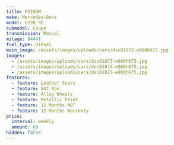 ```yaml
---
title: P31NGM
make: Mercedes-Benz
model: E220 SE
submodel: Coupe
transmission: Manual
milage: 84441
fuel_type: Diesel
main_image: /assets/images/uploads/cars/dsc01872-w900h675.jpg
images:
  - /assets/images/uploads/cars/dsc01873-w900h675.jpg
  - /assets/images/uploads/cars/dsc01874-w900h675.jpg
  - /assets/images/uploads/cars/dsc01875-w900h675.jpg
features:
  - feature: Leather Seats
  - feature: SAT Nav
  - feature: Alloy Wheels
  - feature: Metallic Paint
  - feature: 12 Months MOT
  - feature: 12 Months Warrenty
price:
  interval: weekly
  amount: 69
hidden: false
---
```

